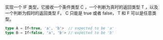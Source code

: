 <!--
 * @Descripttion: free
 * @version: 1.1
 * @Author: VLOU
 * @Date: 2022-05-19 23:04:34
 * @LastEditors: VLOU
 * @LastEditTime: 2022-05-19 23:04:58
-->
实现一个 IF 类型，它接收一个条件类型 C ，一个判断为真时的返回类型 T ，以及一个判断为假时的返回类型 F。 C 只能是 true 或者 false， T 和 F 可以是任意类型。

```ts
type A = If<true, 'a', 'b'>  // expected to be 'a'
type B = If<false, 'a', 'b'> // expected to be 'b'